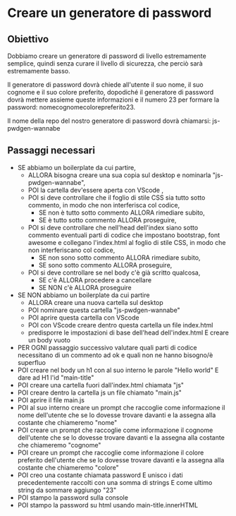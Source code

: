 # Creare un generatore di password

## Obiettivo

Dobbiamo creare un generatore di password di livello estremamente semplice, quindi senza curare il livello di sicurezza, che perciò sarà estremamente basso.

Il generatore di password dovrà chiede all'utente il suo nome, il suo cognome e il suo colore preferito, dopodiché il generatore di password dovrà mettere assieme queste informazioni e il numero 23 per formare la password: nomecognomecolorepreferito23.

Il nome della repo del nostro generatore di password dovrà chiamarsi: js-pwdgen-wannabe

## Passaggi necessari

- SE abbiamo un boilerplate da cui partire,
  - ALLORA bisogna creare una sua copia sul desktop e nominarla "js-pwdgen-wannabe",
  - POI la cartella dev'essere aperta con VScode ,
  - POI si deve controllare che il foglio di stile CSS sia tutto sotto commento, in modo che non interferisca col codice,
    - SE non è tutto sotto commento ALLORA rimediare subito,
    - SE è tutto sotto commento ALLORA proseguire,
  - POI si deve controllare che nell'head dell'index siano sotto commento eventuali parti di codice che impostano bootstrap, font awesome e collegano l'index.html al foglio di stile CSS, in modo che non interferiscano col codice,
    - SE non sono sotto commento ALLORA rimediare subito,
    - SE sono sotto commento ALLORA proseguire,
  - POI si deve controllare se nel body c'è già scritto qualcosa,
    - SE c'è ALLORA procedere a cancellare
    - SE NON c'è ALLORA proseguire
- SE NON abbiamo un boilerplate da cui partire
  - ALLORA creare una nuova cartella sul desktop
  - POI nominare questa cartella "js-pwdgen-wannabe"
  - POI aprire questa cartella con VScode
  - POI con VScode creare dentro questa cartella un file index.html
  - predisporre le impostazioni di base dell'head dell'index.html E creare un body vuoto
- PER OGNI passaggio successivo valutare quali parti di codice necessitano di un commento ad ok e quali non ne hanno bisogno/è superfluo
- POI creare nel body un h1 con al suo interno le parole "Hello world" E dare ad H1 l'id "main-title"
- POI creare una cartella fuori dall'index.html chiamata "js"
- POI creare dentro la cartella js un file chiamato "main.js"
- POI aprire il file main.js
- POI al suo interno creare un prompt che raccoglie come informazione il nome dell'utente che se lo dovesse trovare davanti e la assegna alla costante che chiameremo "nome"
- POI creare un prompt che raccoglie come informazione il cognome dell'utente che se lo dovesse trovare davanti e la assegna alla costante che chiameremo "cognome"
- POI creare un prompt che raccoglie come informazione il colore preferito dell'utente che se lo dovesse trovare davanti e la assegna alla costante che chiameremo "colore"
- POI creo una costante chiamata password E unisco i dati precedentemente raccolti con una somma di strings E come ultimo string da sommare aggiungo "23"
- POI stampo la password sulla console
- POI stampo la password su html usando main-title.innerHTML
